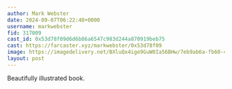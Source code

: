 ```yaml
---
author: Mark Webster
date: 2024-09-07T06:22:40+0000
username: markwebster
fid: 317009
cast_id: 0x53d78f09d6d6b86a6547c983d244a870919beb75
cast: https://farcaster.xyz/markwebster/0x53d78f09
image: https://imagedelivery.net/BXluQx4ige9GuW0Ia56BHw/7eb9ab6a-fb60-418f-b983-e9a862c38100/original
layout: post
---
```


Beautifully illustrated book.

<img src='https://imagedelivery.net/BXluQx4ige9GuW0Ia56BHw/7eb9ab6a-fb60-418f-b983-e9a862c38100/original' alt='' referrerpolicy='no-referrer'/>
